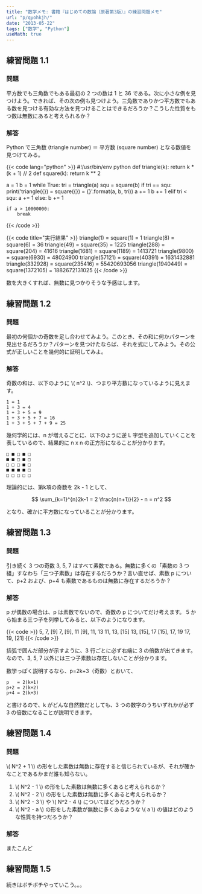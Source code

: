 ```yaml
---
title: "数学メモ: 書籍『はじめての数論（原著第3版）』の練習問題メモ"
url: "p/qyohkjh/"
date: "2013-05-22"
tags: ["数学", "Python"]
useMath: true
---
```


練習問題 1.1
----

### 問題

平方数でも三角数でもある最初の 2 つの数は 1 と 36 である。次に小さな例を見つけよう。できれば、その次の例も見つけよう。三角数でありかつ平方数でもある数を見つける有効な方法を見つけることはできるだろうか？こうした性質をもつ数は無数にあると考えられるか？

### 解答

Python で三角数 (triangle number) ＝ 平方数 (square number) となる数値を見つけてみる。

{{< code lang="python" >}}
#!/usr/bin/env python
def triangle(k): return k * (k + 1) // 2
def square(k): return k ** 2

a = 1
b = 1
while True:
    tri = triangle(a)
    squ = square(b)
    if tri == squ:
        print('triangle({}) = square({}) = {}'.format(a, b, tri))
        a += 1
        b += 1
    elif tri < squ:
        a += 1
    else:
        b += 1

    if a > 10000000:
        break
{{< /code >}}

{{< code title="実行結果" >}}
triangle(1) = square(1) = 1
triangle(8) = square(6) = 36
triangle(49) = square(35) = 1225
triangle(288) = square(204) = 41616
triangle(1681) = square(1189) = 1413721
triangle(9800) = square(6930) = 48024900
triangle(57121) = square(40391) = 1631432881
triangle(332928) = square(235416) = 55420693056
triangle(1940449) = square(1372105) = 1882672131025
{{< /code >}}

数を大きくすれば、無数に見つかりそうな予感はします。


練習問題 1.2
----

### 問題

最初の何個かの奇数を足し合わせてみよう。このとき、その和に何かパターンを見出せるだろうか？パターンを見つけたならば、それを式にしてみよう。その公式が正しいことを幾何的に証明してみよ。

###  解答

奇数の和は、以下のように \\( n^2 \\)、つまり平方数になっているように見えます。

```
1 = 1
1 + 3 = 4
1 + 3 + 5 = 9
1 + 3 + 5 + 7 = 16
1 + 3 + 5 + 7 + 9 = 25
```

幾何学的には、n が増えるごとに、以下のように逆 L 字型を追加していくことを表しているので、結果的に n x n の正方形になることが分かります。

```
□ ■ □ ■ □
■ ■ □ ■ □
□ □ □ ■ □
■ ■ ■ ■ □
□ □ □ □ □
```

理論的には、第k項の奇数を 2k - 1 として、

$$
  \sum_{k=1}^{n}2k-1 = 2 \frac{n(n+1)}{2} - n = n^2
$$

となり、確かに平方数になっていることが分かります。


練習問題 1.3
----

### 問題

引き続く 3 つの奇数 3, 5, 7 はすべて素数である。無数に多くの「素数の 3 つ組」すなわち「三つ子素数」は存在するだろうか？言い直せば、素数 p について、p+2 および、p+4 も素数であるものは無数に存在するだろうか？

### 解答

p が偶数の場合は、p は素数でないので、奇数の p についてだけ考えます。
5 から始まる三つ子を列挙してみると、以下のようになります。

{{< code >}}
5, 7, [9]
7, [9], 11
[9], 11, 13
11, 13, [15]
13, [15], 17
[15], 17, 19
17, 19, [21]
{{< /code >}}

括弧で囲んだ部分が示すように、3 行ごとに必ず右端に 3 の倍数が出てきます。なので、3, 5, 7 以外には三つ子素数は存在しないことが分かります。

数学っぽく説明するなら、p=2k+3（奇数）とおいて、

```
p   = 2(k+1)
p+2 = 2(k+2)
p+4 = 2(k+3)
```

と書けるので、k がどんな自然数だとしても、3 つの数字のうちいずれかが必ず 3 の倍数になることが説明できます。


練習問題 1.4
----

### 問題

\\( N^2 + 1 \\) の形をした素数は無数に存在すると信じられているが、それが確かなことであるかまだ誰も知らない。

1. \\( N^2 - 1 \\) の形をした素数は無数に多くあると考えられるか？
2. \\( N^2 - 2 \\) の形をした素数は無数に多くあると考えられるか？
3. \\( N^2 - 3 \\) や \\( N^2 - 4 \\) についてはどうだろうか？
4. \\( N^2 - a \\) の形をした素数が無数に多くあるような \\( a \\) の値はどのような性質を持つだろうか？

### 解答

またこんど

練習問題 1.5
----

続きはボチボチやっていこう。。。

